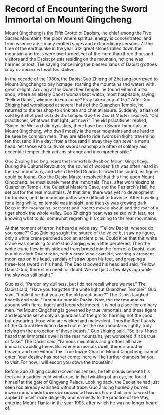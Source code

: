 # Record of Encountering the Sword Immortal on Mount Qingcheng

Mount Qingcheng is the Fifth Grotto of Daoism, the chief among the Five Sacred Mountains, the place where spiritual energy is concentrated, and from whence arise many exalted sages and extraordinary persons. At the time of the earthquake in the year 512, great stones rolled down the mountain and trees were overturned, yet of the more than three thousand visitors and the Daoist priests residing on the mountain, not one was harmed or lost. The saying concerning the blessed lands of Daoist grottoes is by no means without foundation.

In the decade of the 1980s, the Daoist Guo Zhiqing of Zhejiang journeyed to Mount Qingcheng to pay homage, roaming the mountains and waters with great delight. Arriving at the Quanzhen Temple, he found within it a tea shop, where an elderly Daoist woman kept watch, most hospitable, saying, “Fellow Daoist, whence do you come? Pray take a cup of tea.” After Guo Zhiqing had worshipped at several halls of the Quanzhen Temple, he returned to the tea shop to drink tea and chat at leisure. Suddenly, a flash of cold light shot past outside the temple. Guo the Daoist Master inquired, “Old practitioner, what was that light just now?” The old practitioner replied, “Since the Wei and Jin dynasties, there have been Sword Immortals on Mount Qingcheng, who dwell mostly in the rear mountains and are hard to be seen by common men. They are able to ride swords in flight, traversing ten thousand li in a day; from a thousand li away they can sever a man’s head. Yet those who cultivate swordsmanship are often of solitary and eccentric temper, their actions strange and incomprehensible.”

Guo Zhiqing had long heard that immortals dwelt on Mount Qingcheng. During the Cultural Revolution, the sound of wooden fish was often heard in the rear mountains, and when the Red Guards followed the sound, no figure could be found. Guo the Daoist Master resolved that this time upon Mount Qingcheng, he must surely meet the immortals. Thus, after worshipping at Quanzhen Temple, the Celestial Master’s Cave, and the Patriarch’s Hall, he set out for the rear mountains. At that time, there was yet no development for tourism, and the mountain paths were difficult to traverse. After traveling for a long while, no temple was in sight, and the sky was growing dark. Deep in the mountains, serpents and insects moved about, and the roar of a tiger shook the whole valley. Guo Zhiqing’s heart was seized with fear, not knowing what to do, somewhat regretting his coming to the rear mountains.

At that moment of terror, he heard a voice say, “Fellow Daoist, whence do you come?” Guo Zhiqing sought the source of the voice but saw no figure, only a white crane perched upon an ancient pine. Could it be that this white crane was speaking to me? Guo Zhiqing was a little perplexed. Then the white crane flew to his side and transformed into the form of a Daoist, clad in a blue cloth Daoist robe, with a crane cloak outside, wearing a crescent moon cap on his head, sandals of straw upon his feet, and grasping a three-foot sword in his hand. The Daoist bowed his head and said, “Fellow Daoist Guo, there is no need for doubt. We met just a few days ago while the sky was still bright.”

Guo said, “Pardon my dullness, but I do not recall where we met.” The Daoist said, “Have you forgotten the white light at Quanzhen Temple?” Guo said, “Could it be that you are the old practitioner?” The Daoist laughed heartily and said, “I am but a humble Daoist. Now, the rear mountains abound with fierce tigers and leopards; indeed, it is not a place for ordinary men. Yet Mount Qingcheng is governed by true immortals, and these tigers and leopards serve only as guardians of the grotto, harming not the good but devouring those who are wicked and malevolent. Thus the Red Guards of the Cultural Revolution dared not enter the rear mountains lightly, truly relying on the protection of these beasts.” Guo Zhiqing said, “So it is. I have heard that immortals dwell in the rear mountains, yet wondered if it be true or false.” The Daoist said, “Famous mountains and grottoes all have immortals abiding there. But where immortals dwell, there is another heaven, and one without the ‘True Image Chart of Mount Qingcheng’ cannot enter. Your destiny has not yet come; there will be further chances for you to visit. For now, I will escort you down the mountain.”

Before Guo Zhiqing could recover his senses, he felt clouds beneath his feet and a sudden cold wind arise; in the twinkling of an eye, he found himself at the gate of Qingyang Palace. Looking back, the Daoist he had just seen had already vanished without trace. Guo Zhiqing hurriedly burned incense and made three obeisances to Heaven. From that time forward he applied himself more diligently and earnestly to the practice of the Way, entering Mount Tiantai in the year 1998, after which he was no longer heard of.
